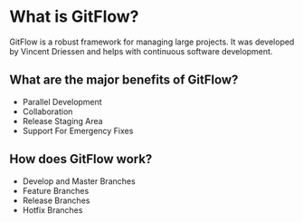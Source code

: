 # What is GitFlow?
GitFlow is a robust framework for managing large projects. It was developed by Vincent Driessen and helps with continuous software development.

## What are the major benefits of GitFlow?
* Parallel Development
* Collaboration
* Release Staging Area
* Support For Emergency Fixes

## How does GitFlow work?
* Develop and Master Branches
* Feature Branches
* Release Branches
* Hotfix Branches 